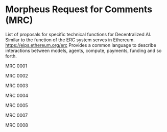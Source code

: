 # Morpheus Request for Comments (MRC)

List of proposals for specific technical functions for Decentralized AI.
Similar to the function of the ERC system serves in Ethereum. https://eips.ethereum.org/erc
Provides a common language to describe interactions between models, agents, compute, payments, funding and so forth.

MRC 0001

MRC 0002

MRC 0003

MRC 0004

MRC 0005

MRC 0007

MRC 0008
